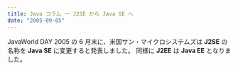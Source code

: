 ```yaml
---
title: Java コラム ー J2SE から Java SE へ
date: "2005-09-05"
---
```


JavaWorld DAY 2005 の 6 月末に、米国サン・マイクロシステムズは **J2SE** の名称を **Java SE** に変更すると発表しました。
同様に **J2EE** は **Java EE** となりました。

